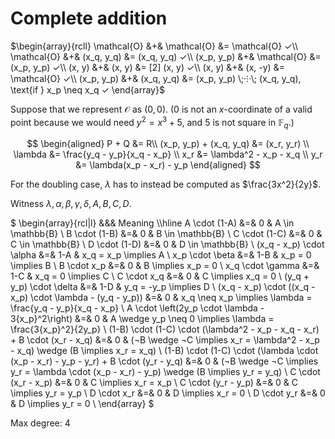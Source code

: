 # Complete addition

$\begin{array}{rcll}
\mathcal{O} &+& \mathcal{O} &= \mathcal{O} ✓\\
\mathcal{O} &+& (x_q, y_q)  &= (x_q, y_q) ✓\\
 (x_p, y_p) &+& \mathcal{O} &= (x_p, y_p) ✓\\
   (x, y)   &+& (x, y)      &= [2] (x, y) ✓\\
   (x, y)   &+& (x, -y)     &= \mathcal{O} ✓\\
 (x_p, y_p) &+& (x_q, y_q)  &= (x_p, y_p) \;⸭\; (x_q, y_q), \text{if } x_p \neq x_q ✓
\end{array}$

Suppose that we represent $\mathcal{O}$ as $(0, 0)$. ($0$ is not an $x$-coordinate of a valid point because we would need $y^2 = x^3 + 5$, and $5$ is not square in $\mathbb{F}_q$.)

$$
\begin{aligned}
P + Q &= R\\
(x_p, y_p) + (x_q, y_q) &= (x_r, y_r) \\
                \lambda &= \frac{y_q - y_p}{x_q - x_p} \\
                    x_r &= \lambda^2 - x_p - x_q \\
                    y_r &= \lambda(x_p - x_r) - y_p
\end{aligned}
$$

For the doubling case, $\lambda$ has to instead be computed as $\frac{3x^2}{2y}$.

Witness $\lambda, \alpha, \beta, \gamma, \delta, A, B, C, D$.

$
\begin{array}{rcl|l}
&&& Meaning \\\hline
            A \cdot (1-A) &=& 0 & A \in \mathbb{B} \\
            B \cdot (1-B) &=& 0 & B \in \mathbb{B} \\
            C \cdot (1-C) &=& 0 & C \in \mathbb{B} \\
            D \cdot (1-D) &=& 0 & D \in \mathbb{B} \\
 (x_q - x_p) \cdot \alpha &=& 1-A & x_q = x_p \implies A \\
          x_p \cdot \beta &=& 1-B & x_p = 0 \implies B \\
              B \cdot x_p &=& 0 & B \implies x_p = 0 \\
         x_q \cdot \gamma &=& 1-C & x_q = 0 \implies C \\
              C \cdot x_q &=& 0 & C \implies x_q = 0 \\
 (y_q + y_p) \cdot \delta &=& 1-D & y_q = -y_p \implies D \\
(x_q - x_p) \cdot ((x_q - x_p) \cdot \lambda - (y_q - y_p)) &=& 0 & x_q \neq x_p \implies \lambda = \frac{y_q - y_p}{x_q - x_p} \\
A \cdot \left(2y_p \cdot \lambda - 3{x_p}^2\right) &=& 0 & A \wedge y_p \neq 0 \implies \lambda = \frac{3{x_p}^2}{2y_p} \\
(1-B) \cdot (1-C) \cdot (\lambda^2 - x_p - x_q - x_r) + B \cdot (x_r - x_q) &=& 0 & (¬B \wedge ¬C \implies x_r = \lambda^2 - x_p - x_q) \wedge (B \implies x_r = x_q) \\
(1-B) \cdot (1-C) \cdot (\lambda \cdot (x_p - x_r) - y_p - y_r) + B \cdot (y_r - y_q) &=& 0 & (¬B \wedge ¬C \implies y_r = \lambda \cdot (x_p - x_r) - y_p) \wedge (B \implies y_r = y_q) \\
      C \cdot (x_r - x_p) &=& 0 & C \implies x_r = x_p \\
      C \cdot (y_r - y_p) &=& 0 & C \implies y_r = y_p \\
              D \cdot x_r &=& 0 & D \implies x_r = 0 \\
              D \cdot y_r &=& 0 & D \implies y_r = 0 \\
\end{array}
$

Max degree: 4